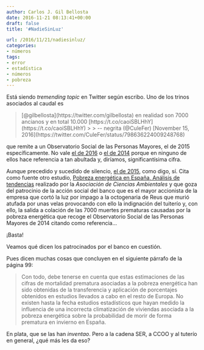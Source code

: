 ```yaml
---
author: Carlos J. Gil Bellosta
date: 2016-11-21 08:13:41+00:00
draft: false
title: '#NadieSinLuz'

url: /2016/11/21/nadiesinluz/
categories:
- números
tags:
- error
- estadística
- números
- pobreza
---
```


Está siendo _tremending topic_ en Twitter según escribo. Uno de los trinos asociados al caudal es



<blockquote>[@gilbellosta](https://twitter.com/gilbellosta) en realidad son 7000 ancianos y en total 10.000 [https://t.co/caoiSBLHhY](https://t.co/caoiSBLHhY)
>
> -- negrita (@CuleFer) [November 15, 2016](https://twitter.com/CuleFer/status/798636224009248768)</blockquote>




que remite a un Observatorio Social de las Personas Mayores, el de 2015 específicamente. No vale [el de 2016](http://www.1mayo.ccoo.es/nova/files/1018/ObservatorioSocial2016.pdf) o [el de 2014](http://www.1mayo.ccoo.es/nova/files/1018/Mayores2014.pdf) porque en ninguno de ellos hace referencia a tan abultada y, diríamos, significantísima cifra.

Aunque precedido y sucedido de silencio, [el de 2015](http://www.ccoo.cat/pdf_documents/2015/Observatorio_Social_de_las_personas_mayores_2015.pdf), como digo, sí. Cita como fuente otro estudio, [Pobreza energética en España, Análisis de tendencias](http://unaf.org/wp-content/uploads/2014/05/estudio-de-pobreza-energ%C3%A9tica-en-espa%C3%B1a-2014.pdf) realizado por la _Asociación de Ciencias Ambientales_ y que goza del patrocinio de la acción social del banco que es el mayor accionista de la empresa que cortó la luz por impago a la octogenaria de Reus que murió atufada por unas velas provocando con ello la indignación del tuiterío y, con ello, la salida a colación de las 7000 muertes prematuras causadas por la pobreza energética que recoge el Observatorio Social de las Personas Mayores de 2014 citando como referencia...

¡Basta!

Veamos qué dicen los patrocinados por el banco en cuestión.

Pues dicen muchas cosas que concluyen en el siguiente párrafo de la página 99:



<blockquote>Con todo, debe tenerse en cuenta que estas estimaciones de las cifras de mortalidad prematura asociadas a la pobreza energética han sido obtenidas de la transferencia y aplicación de porcentajes obtenidos en estudios llevados a cabo en el resto de Europa. No existen hasta la fecha estudios estadísticos que hayan medido la influencia de una incorrecta climatización de viviendas asociada a la pobreza energética sobre la probabilidad de morir de forma prematura en invierno en España.</blockquote>



En plata, que se las han _inventao_. Pero a la cadena SER, a CCOO y al tuterío en general, ¿qué más les da eso?
